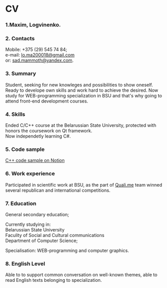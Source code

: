 # CV

### 1.Maxim, Logvinenko.
### 2. Contacts
   Mobile: +375 (29) 545 74 84;  
   e-mail: lo.ma200018@gmail.com  
       or: sad.mammoth@yandex.com.
### 3. Summary
   Student, seeking for new knowleges and possibilities to show oneself. Ready to develope own skills and work hard to achieve the desired.
   Now study for WEB-programming specialization in BSU and that's why going to attend front-end development courses.
### 4. Skills
   Ended C/C++ course at the Belarussian State University, protected with honors the coursework on Qt framework.  
   Now independetly learning C#.
### 5. Code sample
   [C++ code sample on Notion](https://www.notion.so/Code-4e8989610c6d49bbb444ea327c8e6962)
### 6. Work experience
   Participated in scientific work at BSU, as the part of [Quali.me](https://vk.com/qualime) team winned several republican and international competitions.
### 7. Education
   General secondary education; 
   
   Currently studying in:     
   Belarussian State University  
   Faculity of Social and Cultural communications  
   Department of Computer Science;
                         
   Specialisation: WEB-programming and computer graphics.
   
### 8. English Level
   Able to to support common conversation on well-known themes, able to read English texts belonging to specialization.
